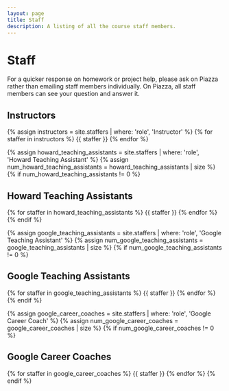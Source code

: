 ```yaml
---
layout: page
title: Staff
description: A listing of all the course staff members.
---
```


# Staff

For a quicker response on homework or project help, please ask on Piazza rather than emailing staff members individually. On Piazza, all staff members can see your question and answer it.

## Instructors

{% assign instructors = site.staffers | where: 'role', 'Instructor' %}
{% for staffer in instructors %}
{{ staffer }}
{% endfor %}

{% assign howard_teaching_assistants = site.staffers | where: 'role', 'Howard Teaching Assistant' %}
{% assign num_howard_teaching_assistants = howard_teaching_assistants | size %}
{% if num_howard_teaching_assistants != 0 %}
## Howard Teaching Assistants

{% for staffer in howard_teaching_assistants %}
{{ staffer }}
{% endfor %}
{% endif %}

{% assign google_teaching_assistants = site.staffers | where: 'role', 'Google Teaching Assistant' %}
{% assign num_google_teaching_assistants = google_teaching_assistants | size %}
{% if num_google_teaching_assistants != 0 %}
## Google Teaching Assistants

{% for staffer in google_teaching_assistants %}
{{ staffer }}
{% endfor %}
{% endif %}

{% assign google_career_coaches = site.staffers | where: 'role', 'Google Career Coach' %}
{% assign num_google_career_coaches = google_career_coaches | size %}
{% if num_google_career_coaches != 0 %}
## Google Career Coaches

{% for staffer in google_career_coaches %}
{{ staffer }}
{% endfor %}
{% endif %}
